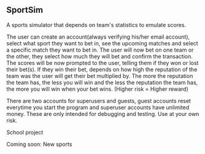 ## SportSim
A sports simulator that depends on team's statistics to emulate scores.

The user can create an account(always verifying his/her email account), select what sport they want to bet in, see the upcoming matches and select a specific
match they want to bet in. The user will now bet on one team or the other, they select how much they will bet and confirm
the transaction. The scores will be now prompted to the user, telling them if they won or lost their bet(s).
If they win their bet, depends on how high the reputation of the team was the user will get their bet multiplied by.
The more the reputation the team has, the less you will win and the less the reputation the team has, the more you will win
when your bet wins. (Higher risk = Higher reward)


There are two accounts for superusers and guests, guest accounts reset everytime you start the program and superuser accounts have unlimited money.
These are only intended for debugging and testing.
Use at your own risk.

School project

Coming soon: New sports
